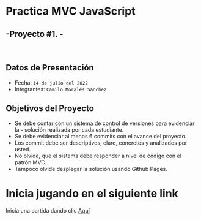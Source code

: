 # __Practica MVC JavaScript__
## -Proyecto #1. -
<br>

## Datos de Presentación

- Fecha: `14 de julio del 2022`
- Integrantes: `Camilo Morales Sánchez`

## Objetivos del Proyecto

- Se debe contar con un sistema de control de versiones para evidenciar la - solución realizada por cada estudiante.
- Se debe evidenciar al menos 6 commits con el avance del proyecto.
- Los commit debe ser descriptivos, claro, concretos y analizados por usted.
- No olvide, que el sistema debe responder a nivel de código con el patrón MVC.
- Tampoco olvide desplegar la solución usando Github Pages.

# Inicia jugando  en el siguiente link

Inicia una partida dando clic  [Aquí](https://camora1990.github.io/ping-pong-game/)

